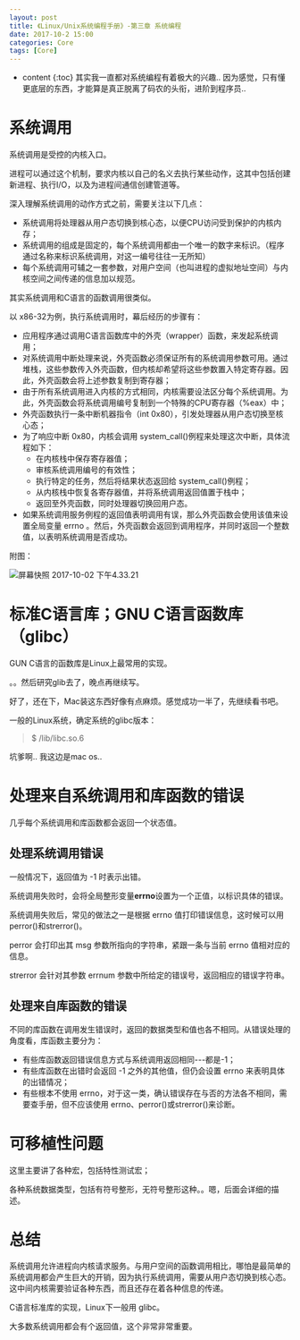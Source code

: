 ```yaml
---
layout: post
title: 《Linux/Unix系统编程手册》-第三章 系统编程
date: 2017-10-2 15:00
categories: Core
tags: [Core]
---
```


* content
{:toc} 
其实我一直都对系统编程有着极大的兴趣.. 因为感觉，只有懂更底层的东西，才能算是真正脱离了码农的头衔，进阶到程序员..

# 系统调用

系统调用是受控的内核入口。

进程可以通过这个机制，要求内核以自己的名义去执行某些动作，这其中包括创建新进程、执行I/O，以及为进程间通信创建管道等。

深入理解系统调用的动作方式之前，需要关注以下几点：

- 系统调用将处理器从用户态切换到核心态，以便CPU访问受到保护的内核内存；
- 系统调用的组成是固定的，每个系统调用都由一个唯一的数字来标识。（程序通过名称来标识系统调用，对这一编号往往一无所知）
- 每个系统调用可辅之一套参数，对用户空间（也叫进程的虚拟地址空间）与内核空间之间传递的信息加以规范。

其实系统调用和C语言的函数调用很类似。

以 x86-32为例，执行系统调用时，幕后经历的步骤有：

- 应用程序通过调用C语言函数库中的外壳（wrapper）函数，来发起系统调用；
- 对系统调用中断处理来说，外壳函数必须保证所有的系统调用参数可用。通过堆栈，这些参数传入外壳函数，但内核却希望将这些参数置入特定寄存器。因此，外壳函数会将上述参数复制到寄存器；
- 由于所有系统调用进入内核的方式相同，内核需要设法区分每个系统调用。为此，外壳函数会将系统调用编号复制到一个特殊的CPU寄存器（%eax）中；
- 外壳函数执行一条中断机器指令（int 0x80），引发处理器从用户态切换至核心态；
- 为了响应中断 0x80，内核会调用 system_call()例程来处理这次中断，具体流程如下：
  - 在内核栈中保存寄存器值；
  - 审核系统调用编号的有效性；
  - 执行特定的任务，然后将结果状态返回给 system_call()例程；
  - 从内核栈中恢复各寄存器值，并将系统调用返回值置于栈中；
  - 返回至外壳函数，同时处理器切换回用户态。
- 如果系统调用服务例程的返回值表明调用有误，那么外壳函数会使用该值来设置全局变量 errno 。然后，外壳函数会返回到调用程序，并同时返回一个整数值，以表明系统调用是否成功。

附图：

![屏幕快照 2017-10-02 下午4.33.21](https://ws4.sinaimg.cn/large/006tKfTcly1fk3zjvkxhpj30qo0qkacx.jpg)

# 标准C语言库；GNU C语言函数库（glibc）

GUN C语言的函数库是Linux上最常用的实现。

。。然后研究glib去了，晚点再继续写。

好了，还在下，Mac装这东西好像有点麻烦。感觉成功一半了，先继续看书吧。

一般的Linux系统，确定系统的glibc版本：

> $ /lib/libc.so.6

坑爹啊.. 我这边是mac os.. 

# 处理来自系统调用和库函数的错误

几乎每个系统调用和库函数都会返回一个状态值。

## 处理系统调用错误

一般情况下，返回值为 -1 时表示出错。

系统调用失败时，会将全局整形变量**errno**设置为一个正值，以标识具体的错误。

系统调用失败后，常见的做法之一是根据 errno 值打印错误信息，这时候可以用 perror()和strerror()。

perror 会打印出其 msg 参数所指向的字符串，紧跟一条与当前 errno 值相对应的信息。

strerror 会针对其参数 errnum 参数中所给定的错误号，返回相应的错误字符串。

## 处理来自库函数的错误

不同的库函数在调用发生错误时，返回的数据类型和值也各不相同。从错误处理的角度看，库函数主要分为：

- 有些库函数返回错误信息方式与系统调用返回相同---都是-1；
- 有些库函数在出错时会返回 -1 之外的其他值，但仍会设置 errno 来表明具体的出错情况；
- 有些根本不使用 errno，对于这一类，确认错误存在与否的方法各不相同，需要查手册，但不应该使用 errno、perror()或strerror()来诊断。

# 可移植性问题

这里主要讲了各种宏，包括特性测试宏；

各种系统数据类型，包括有符号整形，无符号整形这种。。嗯，后面会详细的描述。

# 总结

系统调用允许进程向内核请求服务。与用户空间的函数调用相比，哪怕是最简单的系统调用都会产生巨大的开销，因为执行系统调用，需要从用户态切换到核心态。这中间内核需要验证各种东西，而且还存在着各种信息的传递。

C语言标准库的实现，Linux下一般用 glibc。

大多数系统调用都会有个返回值，这个非常非常重要。


